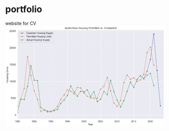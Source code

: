 # portfolio
website for CV
![graph](https://github.com/nathaniel-j/portfolio/blob/main/austin_housing_predictions.png)

